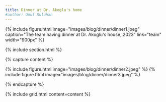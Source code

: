 ```yaml
---
title: Dinner at Dr. Akoglu's home
#author: Umut Suluhan
---
```


{%
  include figure.html
  image="images/blog/dinner/dinner1.jpeg"
  caption="The team having dinner at Dr. Akoglu's house, 2023"
  link="team"
  width="900px"
%}

{% include section.html %}

{% capture content %}

{% include figure.html image="images/blog/dinner/dinner2.jpeg" %}
{% include figure.html image="images/blog/dinner/dinner3.jpeg" %}

{% endcapture %}

{% include grid.html content=content %}